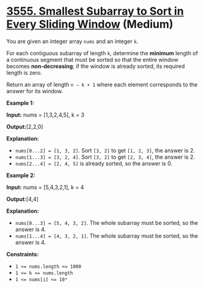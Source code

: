 # [3555. Smallest Subarray to Sort in Every Sliding Window][link] (Medium)

[link]: https://leetcode.com/problems/smallest-subarray-to-sort-in-every-sliding-window/

You are given an integer array `nums` and an integer `k`.

For each contiguous subarray of length `k`, determine the **minimum** length of a continuous segment
that must be sorted so that the entire window becomes **non‑decreasing**; if the window is already
sorted, its required length is zero.

Return an array of length `n − k + 1` where each element corresponds to the answer for its window.

**Example 1:**

**Input:** nums = \[1,3,2,4,5\], k = 3

**Output:**\[2,2,0\]

**Explanation:**

- `nums[0...2] = [1, 3, 2]`. Sort `[3, 2]` to get `[1, 2, 3]`, the answer is 2.
- `nums[1...3] = [3, 2, 4]`. Sort `[3, 2]` to get `[2, 3, 4]`, the answer is 2.
- `nums[2...4] = [2, 4, 5]` is already sorted, so the answer is 0.

**Example 2:**

**Input:** nums = \[5,4,3,2,1\], k = 4

**Output:**\[4,4\]

**Explanation:**

- `nums[0...3] = [5, 4, 3, 2]`. The whole subarray must be sorted, so the answer is 4.
- `nums[1...4] = [4, 3, 2, 1]`. The whole subarray must be sorted, so the answer is 4.

**Constraints:**

- `1 <= nums.length <= 1000`
- `1 <= k <= nums.length`
- `1 <= nums[i] <= 10⁶`
